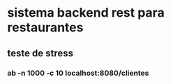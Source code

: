 # sistema backend rest para restaurantes

## teste de stress

### ab -n 1000 -c 10 localhost:8080/clientes
